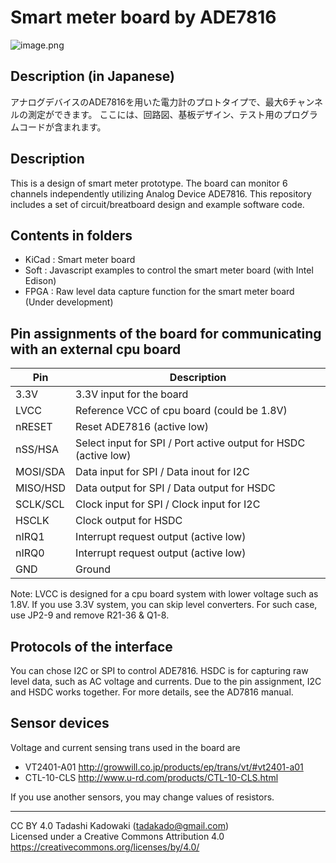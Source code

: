 # Smart meter board by ADE7816

![image.png](https://raw.githubusercontent.com/tadakado/smart-meter/master/smartmeter.jpg)

## Description (in Japanese)
アナログデバイスのADE7816を用いた電力計のプロトタイプで、最大6チャンネルの測定ができます。
ここには、回路図、基板デザイン、テスト用のプログラムコードが含まれます。

## Description
This is a design of smart meter prototype.
The board can monitor 6 channels independently utilizing Analog Device ADE7816.
This repository includes a set of circuit/breatboard design and example software code.

## Contents in folders
* KiCad : Smart meter board
* Soft  : Javascript examples to control the smart meter board (with Intel Edison)
* FPGA  : Raw level data capture function for the smart meter board (Under development)

## Pin assignments of the board for communicating with an external cpu board
| Pin | Description |
| --- | --- |
| 3.3V     | 3.3V input for the board |
| LVCC     | Reference VCC of cpu board (could be 1.8V) |
| nRESET   | Reset ADE7816 (active low) |
| nSS/HSA  | Select input for SPI / Port active output for HSDC (active low) |
| MOSI/SDA | Data input for SPI / Data inout for I2C |
| MISO/HSD | Data output for SPI / Data output for HSDC |
| SCLK/SCL | Clock input for SPI / Clock input for I2C |
| HSCLK    | Clock output for HSDC |
| nIRQ1    | Interrupt request output (active low) |
| nIRQ0    | Interrupt request output (active low) |
| GND      | Ground |

Note: LVCC is designed for a cpu board system with lower voltage such as 1.8V.
If you use 3.3V system, you can skip level converters.
For such case, use JP2-9 and remove R21-36 & Q1-8.

## Protocols of the interface
You can chose I2C or SPI to control ADE7816.
HSDC is for capturing raw level data, such as AC voltage and currents.
Due to the pin assignment, I2C and HSDC works together.
For more details, see the AD7816 manual.

## Sensor devices
Voltage and current sensing trans used in the board are
* VT2401-A01 http://growwill.co.jp/products/ep/trans/vt/#vt2401-a01
* CTL-10-CLS http://www.u-rd.com/products/CTL-10-CLS.html

If you use another sensors, you may change values of resistors.

----------
CC BY 4.0 Tadashi Kadowaki (tadakado@gmail.com)  
Licensed under a Creative Commons Attribution 4.0  
https://creativecommons.org/licenses/by/4.0/  


